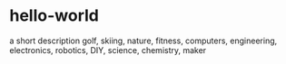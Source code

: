 # hello-world
a short description
golf, skiing, nature, fitness, computers, engineering, electronics, robotics, DIY, science, chemistry, maker 
